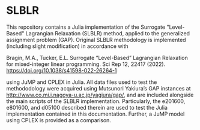 # SLBLR
This repository contains a Julia implementation of the Surrogate "Level-Based" Lagrangian Relaxation (SLBLR) method, applied to the generalized assignment problem (GAP). Original SLBLR methodology is implemented (including slight modification) in accordance with

Bragin, M.A., Tucker, E.L. Surrogate “Level-Based” Lagrangian Relaxation for mixed-integer linear programming. 
Sci Rep 12, 22417 (2022). https://doi.org/10.1038/s41598-022-26264-1

using JuMP and CPLEX in Julia. All data files used to test the methododology were acquired using Mutsunori Yakiura’s GAP instances at 
http://www.co.mi.i.nagoya-u.ac.jp/yagiura/gap/, and are included alongside the main scripts of the SLBLR implementation. Particularly, 
the e201600, e801600, and d05100 described therein are used to test the Julia implementation contained in this documentation. Further, a 
JuMP model using CPLEX is provided as a comparison.






